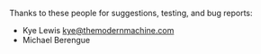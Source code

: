 Thanks to these people for suggestions, testing, and bug reports:

- Kye Lewis <kye@themodernmachine.com>
- Michael Berengue
